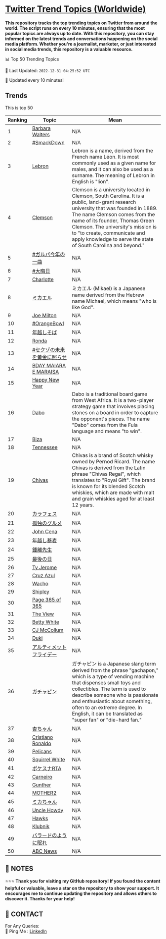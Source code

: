 [Twitter Trend Topics (Worldwide)](https://github.com/ErcinDedeoglu/Twitter-Trend-Topics)
==========

**This repository tracks the top trending topics on Twitter from around the world. 
The script runs on every 10 minutes, ensuring that the most popular topics are always up to date. 
With this repository, you can stay informed on the latest trends and conversations happening on the social media platform. 
Whether you're a journalist, marketer, or just interested in social media trends, this repository is a valuable resource.**


📊 Top 50 Trending Topics

📆 Last Updated: `2022-12-31 04:25:52 UTC`

🔧 Updated every 10 minutes!


## Trends

This is top 50

| Ranking | Topic | Mean |
| ------- | ------------ | ------------ |
| 1 | [Barbara Walters](http://twitter.com/search?q=Barbara+Walters) | N/A |
| 2 | [#SmackDown](http://twitter.com/search?q=%23SmackDown) | N/A |
| 3 | [Lebron](http://twitter.com/search?q=Lebron) | Lebron is a name, derived from the French name Léon. It is most commonly used as a given name for males, and it can also be used as a surname. The meaning of Lebron in English is "lion". |
| 4 | [Clemson](http://twitter.com/search?q=Clemson) | Clemson is a university located in Clemson, South Carolina. It is a public, land-grant research university that was founded in 1889. The name Clemson comes from the name of its founder, Thomas Green Clemson. The university's mission is to "to create, communicate and apply knowledge to serve the state of South Carolina and beyond." |
| 5 | [#ガルパ今年の一曲](http://twitter.com/search?q=%23%e3%82%ac%e3%83%ab%e3%83%91%e4%bb%8a%e5%b9%b4%e3%81%ae%e4%b8%80%e6%9b%b2) | N/A |
| 6 | [#大晦日](http://twitter.com/search?q=%23%e5%a4%a7%e6%99%a6%e6%97%a5) | N/A |
| 7 | [Charlotte](http://twitter.com/search?q=Charlotte) | N/A |
| 8 | [ミカエル](http://twitter.com/search?q=%e3%83%9f%e3%82%ab%e3%82%a8%e3%83%ab) | ミカエル (Mikael) is a Japanese name derived from the Hebrew name Michael, which means "who is like God". |
| 9 | [Joe Milton](http://twitter.com/search?q=Joe+Milton) | N/A |
| 10 | [#OrangeBowl](http://twitter.com/search?q=%23OrangeBowl) | N/A |
| 11 | [年越しそば](http://twitter.com/search?q=%e5%b9%b4%e8%b6%8a%e3%81%97%e3%81%9d%e3%81%b0) | N/A |
| 12 | [Ronda](http://twitter.com/search?q=Ronda) | N/A |
| 13 | [#セクゾの未来を黄金に照らせ](http://twitter.com/search?q=%23%e3%82%bb%e3%82%af%e3%82%be%e3%81%ae%e6%9c%aa%e6%9d%a5%e3%82%92%e9%bb%84%e9%87%91%e3%81%ab%e7%85%a7%e3%82%89%e3%81%9b) | N/A |
| 14 | [BDAY MAIARA E MARAISA](http://twitter.com/search?q=BDAY+MAIARA+E+MARAISA) | N/A |
| 15 | [Happy New Year](http://twitter.com/search?q=Happy+New+Year) | N/A |
| 16 | [Dabo](http://twitter.com/search?q=Dabo) | Dabo is a traditional board game from West Africa. It is a two-player strategy game that involves placing stones on a board in order to capture the opponent's pieces. The name "Dabo" comes from the Fula language and means "to win". |
| 17 | [Biza](http://twitter.com/search?q=Biza) | N/A |
| 18 | [Tennessee](http://twitter.com/search?q=Tennessee) | N/A |
| 19 | [Chivas](http://twitter.com/search?q=Chivas) | Chivas is a brand of Scotch whisky owned by Pernod Ricard. The name Chivas is derived from the Latin phrase "Chivas Regal", which translates to "Royal Gift". The brand is known for its blended Scotch whiskies, which are made with malt and grain whiskies aged for at least 12 years. |
| 20 | [カラフェス](http://twitter.com/search?q=%e3%82%ab%e3%83%a9%e3%83%95%e3%82%a7%e3%82%b9) | N/A |
| 21 | [孤独のグルメ](http://twitter.com/search?q=%e5%ad%a4%e7%8b%ac%e3%81%ae%e3%82%b0%e3%83%ab%e3%83%a1) | N/A |
| 22 | [John Cena](http://twitter.com/search?q=John+Cena) | N/A |
| 23 | [年越し蕎麦](http://twitter.com/search?q=%e5%b9%b4%e8%b6%8a%e3%81%97%e8%95%8e%e9%ba%a6) | N/A |
| 24 | [鍾離先生](http://twitter.com/search?q=%e9%8d%be%e9%9b%a2%e5%85%88%e7%94%9f) | N/A |
| 25 | [最後の日](http://twitter.com/search?q=%e6%9c%80%e5%be%8c%e3%81%ae%e6%97%a5) | N/A |
| 26 | [Ty Jerome](http://twitter.com/search?q=Ty+Jerome) | N/A |
| 27 | [Cruz Azul](http://twitter.com/search?q=Cruz+Azul) | N/A |
| 28 | [Wacho](http://twitter.com/search?q=Wacho) | N/A |
| 29 | [Shipley](http://twitter.com/search?q=Shipley) | N/A |
| 30 | [Page 365 of 365](http://twitter.com/search?q=Page+365+of+365) | N/A |
| 31 | [The View](http://twitter.com/search?q=The+View) | N/A |
| 32 | [Betty White](http://twitter.com/search?q=Betty+White) | N/A |
| 33 | [CJ McCollum](http://twitter.com/search?q=CJ+McCollum) | N/A |
| 34 | [Duki](http://twitter.com/search?q=Duki) | N/A |
| 35 | [アルティメットフライデー](http://twitter.com/search?q=%e3%82%a2%e3%83%ab%e3%83%86%e3%82%a3%e3%83%a1%e3%83%83%e3%83%88%e3%83%95%e3%83%a9%e3%82%a4%e3%83%87%e3%83%bc) | N/A |
| 36 | [ガチャピン](http://twitter.com/search?q=%e3%82%ac%e3%83%81%e3%83%a3%e3%83%94%e3%83%b3) | ガチャピン is a Japanese slang term derived from the phrase "gachapon," which is a type of vending machine that dispenses small toys and collectibles. The term is used to describe someone who is passionate and enthusiastic about something, often to an extreme degree. In English, it can be translated as "super fan" or "die-hard fan." |
| 37 | [杏ちゃん](http://twitter.com/search?q=%e6%9d%8f%e3%81%a1%e3%82%83%e3%82%93) | N/A |
| 38 | [Cristiano Ronaldo](http://twitter.com/search?q=Cristiano+Ronaldo) | N/A |
| 39 | [Pelicans](http://twitter.com/search?q=Pelicans) | N/A |
| 40 | [Squirrel White](http://twitter.com/search?q=Squirrel+White) | N/A |
| 41 | [ポケスナRTA](http://twitter.com/search?q=%e3%83%9d%e3%82%b1%e3%82%b9%e3%83%8aRTA) | N/A |
| 42 | [Carneiro](http://twitter.com/search?q=Carneiro) | N/A |
| 43 | [Gunther](http://twitter.com/search?q=Gunther) | N/A |
| 44 | [MOTHER2](http://twitter.com/search?q=MOTHER2) | N/A |
| 45 | [ミカちゃん](http://twitter.com/search?q=%e3%83%9f%e3%82%ab%e3%81%a1%e3%82%83%e3%82%93) | N/A |
| 46 | [Uncle Howdy](http://twitter.com/search?q=Uncle+Howdy) | N/A |
| 47 | [Hawks](http://twitter.com/search?q=Hawks) | N/A |
| 48 | [Klubnik](http://twitter.com/search?q=Klubnik) | N/A |
| 49 | [バラードのように眠れ](http://twitter.com/search?q=%e3%83%90%e3%83%a9%e3%83%bc%e3%83%89%e3%81%ae%e3%82%88%e3%81%86%e3%81%ab%e7%9c%a0%e3%82%8c) | N/A |
| 50 | [ABC News](http://twitter.com/search?q=ABC+News) | N/A |




## 📝 NOTES

⭐⭐⭐ **Thank you for visiting my GitHub repository! If you found the content helpful or valuable, leave a star on the repository to show your support. It encourages me to continue updating the repository and allows others to discover it. Thanks for your help!**

## 📨 CONTACT

 For Any Queries:  
            🏓 Ping Me : [LinkedIn](https://www.linkedin.com/in/ercindedeoglu/)